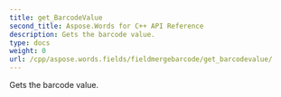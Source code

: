```yaml
---
title: get_BarcodeValue
second_title: Aspose.Words for C++ API Reference
description: Gets the barcode value. 
type: docs
weight: 0
url: /cpp/aspose.words.fields/fieldmergebarcode/get_barcodevalue/
---
```


Gets the barcode value. 

